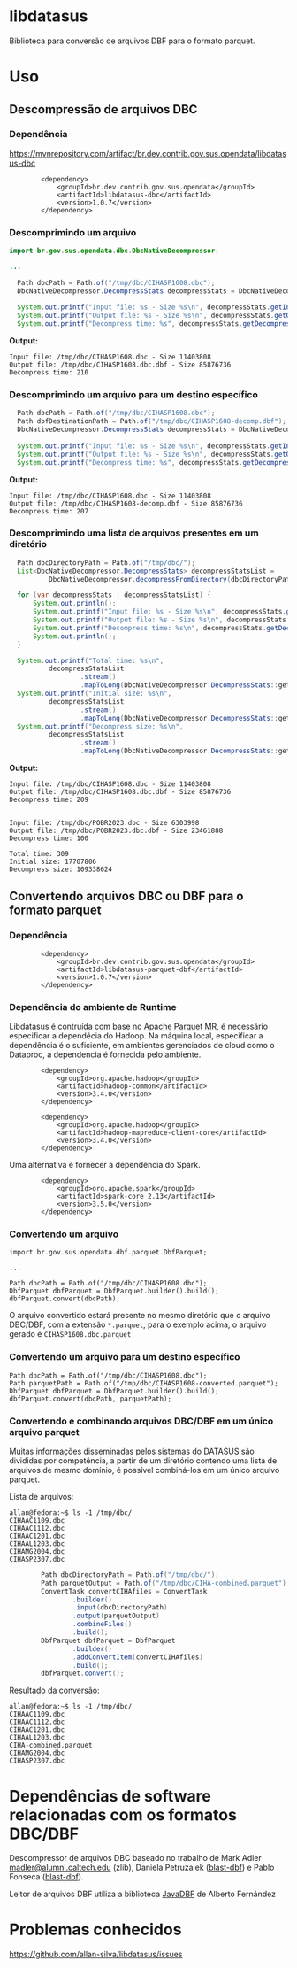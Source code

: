 # libdatasus
Biblioteca para conversão de arquivos DBF para o formato parquet.

# Uso

## Descompressão de arquivos DBC

### Dependência
https://mvnrepository.com/artifact/br.dev.contrib.gov.sus.opendata/libdatasus-dbc  

```
        <dependency>
            <groupId>br.dev.contrib.gov.sus.opendata</groupId>
            <artifactId>libdatasus-dbc</artifactId>
            <version>1.0.7</version>
        </dependency>
```
### Descomprimindo um arquivo

```java
import br.gov.sus.opendata.dbc.DbcNativeDecompressor;

...

  Path dbcPath = Path.of("/tmp/dbc/CIHASP1608.dbc");
  DbcNativeDecompressor.DecompressStats decompressStats = DbcNativeDecompressor.decompress(dbcPath);
  
  System.out.printf("Input file: %s - Size %s\n", decompressStats.getInputFileName(), decompressStats.getInputFileSize());
  System.out.printf("Output file: %s - Size %s\n", decompressStats.getOutputFileName(), decompressStats.getOutputFileSize());
  System.out.printf("Decompress time: %s", decompressStats.getDecompressTime());
```
**Output:**  
```
Input file: /tmp/dbc/CIHASP1608.dbc - Size 11403808
Output file: /tmp/dbc/CIHASP1608.dbc.dbf - Size 85876736
Decompress time: 210

```
### Descomprimindo um arquivo para um destino específico
```java
  Path dbcPath = Path.of("/tmp/dbc/CIHASP1608.dbc");
  Path dbfDestinationPath = Path.of("/tmp/dbc/CIHASP1608-decomp.dbf");
  DbcNativeDecompressor.DecompressStats decompressStats = DbcNativeDecompressor.decompress(dbcPath, dbfDestinationPath);
  
  System.out.printf("Input file: %s - Size %s\n", decompressStats.getInputFileName(), decompressStats.getInputFileSize());
  System.out.printf("Output file: %s - Size %s\n", decompressStats.getOutputFileName(), decompressStats.getOutputFileSize());
  System.out.printf("Decompress time: %s", decompressStats.getDecompressTime());
```
**Output:**  
```
Input file: /tmp/dbc/CIHASP1608.dbc - Size 11403808
Output file: /tmp/dbc/CIHASP1608-decomp.dbf - Size 85876736
Decompress time: 207

```
### Descomprimindo uma lista de arquivos presentes em um diretório
```java
  Path dbcDirectoryPath = Path.of("/tmp/dbc/");
  List<DbcNativeDecompressor.DecompressStats> decompressStatsList =
          DbcNativeDecompressor.decompressFromDirectory(dbcDirectoryPath);

  for (var decompressStats : decompressStatsList) {
      System.out.println();
      System.out.printf("Input file: %s - Size %s\n", decompressStats.getInputFileName(), decompressStats.getInputFileSize());
      System.out.printf("Output file: %s - Size %s\n", decompressStats.getOutputFileName(), decompressStats.getOutputFileSize());
      System.out.printf("Decompress time: %s\n", decompressStats.getDecompressTime());
      System.out.println();
  }

  System.out.printf("Total time: %s\n",
          decompressStatsList
                  .stream()
                  .mapToLong(DbcNativeDecompressor.DecompressStats::getDecompressTime).sum());
  System.out.printf("Initial size: %s\n",
          decompressStatsList
                  .stream()
                  .mapToLong(DbcNativeDecompressor.DecompressStats::getInputFileSize).sum());
  System.out.printf("Decompress size: %s\n",
          decompressStatsList
                  .stream()
                  .mapToLong(DbcNativeDecompressor.DecompressStats::getOutputFileSize).sum());
```
**Output:**  
```
Input file: /tmp/dbc/CIHASP1608.dbc - Size 11403808
Output file: /tmp/dbc/CIHASP1608.dbc.dbf - Size 85876736
Decompress time: 209


Input file: /tmp/dbc/POBR2023.dbc - Size 6303998
Output file: /tmp/dbc/POBR2023.dbc.dbf - Size 23461888
Decompress time: 100

Total time: 309
Initial size: 17707806
Decompress size: 109338624

```

## Convertendo arquivos DBC ou DBF para o formato parquet

### Dependência

```
        <dependency>
            <groupId>br.dev.contrib.gov.sus.opendata</groupId>
            <artifactId>libdatasus-parquet-dbf</artifactId>
            <version>1.0.7</version>
        </dependency>
```
### Dependência do ambiente de Runtime

Libdatasus é contruída com base no [Apache Parquet MR](https://github.com/apache/parquet-java), é necessário especificar a dependêcia do Hadoop.
Na máquina local, especificar a dependência é o suficiente, em ambientes gerenciados de cloud como o Dataproc, a dependencia é fornecida pelo ambiente.
```
        <dependency>
            <groupId>org.apache.hadoop</groupId>
            <artifactId>hadoop-common</artifactId>
            <version>3.4.0</version>
        </dependency>

        <dependency>
            <groupId>org.apache.hadoop</groupId>
            <artifactId>hadoop-mapreduce-client-core</artifactId>
            <version>3.4.0</version>
        </dependency>
```

Uma alternativa é fornecer a dependência do Spark.
```
        <dependency>
            <groupId>org.apache.spark</groupId>
            <artifactId>spark-core_2.13</artifactId>
            <version>3.5.0</version>
        </dependency>
```

### Convertendo um arquivo

```
import br.gov.sus.opendata.dbf.parquet.DbfParquet;

...

Path dbcPath = Path.of("/tmp/dbc/CIHASP1608.dbc");
DbfParquet dbfParquet = DbfParquet.builder().build();
dbfParquet.convert(dbcPath);

```

O arquivo convertido estará presente no mesmo diretório que o arquivo DBC/DBF, com a extensão `*.parquet`, para o exemplo acima, o arquivo gerado é `CIHASP1608.dbc.parquet`

### Convertendo um arquivo para um destino específico

```
Path dbcPath = Path.of("/tmp/dbc/CIHASP1608.dbc");
Path parquetPath = Path.of("/tmp/dbc/CIHASP1608-converted.parquet");
DbfParquet dbfParquet = DbfParquet.builder().build();
dbfParquet.convert(dbcPath, parquetPath);
```

### Convertendo e combinando arquivos DBC/DBF em um único arquivo parquet

Muitas informações disseminadas pelos sistemas do DATASUS são divididas por competência, a partir de um diretório contendo uma lista de arquivos de mesmo domínio, é possível combiná-los em um único arquivo parquet.

Lista de arquivos:
```
allan@fedora:~$ ls -1 /tmp/dbc/
CIHAAC1109.dbc
CIHAAC1112.dbc
CIHAAC1201.dbc
CIHAAL1203.dbc
CIHAMG2004.dbc
CIHASP2307.dbc
```

```Java
        Path dbcDirectoryPath = Path.of("/tmp/dbc/");
        Path parquetOutput = Path.of("/tmp/dbc/CIHA-combined.parquet");
        ConvertTask convertCIHAfiles = ConvertTask
                .builder()
                .input(dbcDirectoryPath)
                .output(parquetOutput)
                .combineFiles()
                .build();
        DbfParquet dbfParquet = DbfParquet
                .builder()
                .addConvertItem(convertCIHAfiles)
                .build();
        dbfParquet.convert();
```

Resultado da conversão:
```
allan@fedora:~$ ls -1 /tmp/dbc/
CIHAAC1109.dbc
CIHAAC1112.dbc
CIHAAC1201.dbc
CIHAAL1203.dbc
CIHA-combined.parquet
CIHAMG2004.dbc
CIHASP2307.dbc

```


# Dependências de software relacionadas com os formatos DBC/DBF

Descompressor de arquivos DBC baseado no trabalho de Mark Adler <madler@alumni.caltech.edu> (zlib), Daniela Petruzalek ([blast-dbf](https://github.com/eaglebh/blast-dbf)) e Pablo Fonseca ([blast-dbf](https://github.com/eaglebh/blast-dbf)).

Leitor de arquivos DBF utiliza a biblioteca [JavaDBF](https://github.com/albfernandez/javadbf) de Alberto Fernández

# Problemas conhecidos
https://github.com/allan-silva/libdatasus/issues
